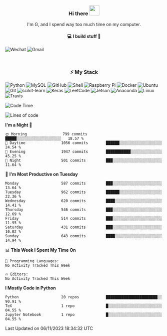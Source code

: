<h3 align="center"> Hi there <img src="https://raw.githubusercontent.com/ShahriarShafin/ShahriarShafin/main/Assets/handshake.gif" height="32px"></h3>

<p align="center">
I'm G, and I spend way too much time on my computer.
</p>

<h4 align="center">
💻 I build stuff 🌱 </a>
</h4>

![Wechat](https://img.shields.io/badge/-gavingsf-07C160?style=flat-square&logo=WeChat&logoColor=white)
![Gmail](https://img.shields.io/badge/--D14836?style=flat-square&logo=Gmail&logoColor=white)


<br/>
<h3 align="center">
⚡ My Stack
</h3>

![Python](https://img.shields.io/badge/-Python-black?style=flat-square&logo=Python)
![MySQL](https://img.shields.io/badge/-MySQL-black?style=flat-square&logo=mysql)
![GitHub](https://img.shields.io/badge/-GitHub-181717?style=flat-square&logo=github)
![Shell](https://img.shields.io/badge/-shell-5391FE?style=flat-square&logo=PowerShell&logoColor=white)
![Raspberry Pi](https://img.shields.io/badge/-Raspberry%20Pi-C51A4A?style=flat-square&logo=Raspberry-Pi)
![Docker](https://img.shields.io/badge/-Docker-black?style=flat-square&logo=docker)
![Ubuntu](https://img.shields.io/badge/-Ubuntu-772953?style=flat-square&logo=Ubuntu&logoColor=white)
![Git](https://img.shields.io/badge/-Git-F44D27?style=flat-square&logo=Git&logoColor=white)
![scikit-learn](https://img.shields.io/badge/-scikitlearn-000000?style=flat-square&logo=scikit-learn)
![Keras](https://img.shields.io/badge/-Keras-D00000?style=flat-square&logo=keras)
![LeetCode](https://img.shields.io/badge/-LeetCode-000000?style=flat-square&logo=LeetCode)
![Jetson](https://img.shields.io/badge/-Jetson-76B900?style=flat-square&logo=Nvidia&logoColor=white)
![Anaconda](https://img.shields.io/badge/-Anaconda-44A833?style=flat-square&logo=Anaconda&logoColor=white)
![Linux](https://img.shields.io/badge/-Linux-FCC264?style=flat-square&logo=Linux&logoColor=black)
![Travis](https://img.shields.io/badge/-TravisCI-3EAAAF?style=flat-square&logo=travis-ci&logoColor=white)




<!--START_SECTION:waka-->
![Code Time](http://img.shields.io/badge/Code%20Time-36%20mins-blue)

![Lines of code](https://img.shields.io/badge/From%20Hello%20World%20I%27ve%20Written-197.1%20thousand%20lines%20of%20code-blue)

**I'm a Night 🦉** 

```text
🌞 Morning                799 commits         █████░░░░░░░░░░░░░░░░░░░░   18.57 % 
🌆 Daytime                1056 commits        ██████░░░░░░░░░░░░░░░░░░░   24.54 % 
🌃 Evening                1947 commits        ███████████░░░░░░░░░░░░░░   45.25 % 
🌙 Night                  501 commits         ███░░░░░░░░░░░░░░░░░░░░░░   11.64 % 
```
📅 **I'm Most Productive on Tuesday** 

```text
Monday                   587 commits         ███░░░░░░░░░░░░░░░░░░░░░░   13.64 % 
Tuesday                  962 commits         ██████░░░░░░░░░░░░░░░░░░░   22.36 % 
Wednesday                620 commits         ████░░░░░░░░░░░░░░░░░░░░░   14.41 % 
Thursday                 546 commits         ███░░░░░░░░░░░░░░░░░░░░░░   12.69 % 
Friday                   514 commits         ███░░░░░░░░░░░░░░░░░░░░░░   11.95 % 
Saturday                 431 commits         ███░░░░░░░░░░░░░░░░░░░░░░   10.02 % 
Sunday                   643 commits         ████░░░░░░░░░░░░░░░░░░░░░   14.94 % 
```


📊 **This Week I Spent My Time On** 

```text
💬 Programming Languages: 
No Activity Tracked This Week

🔥 Editors: 
No Activity Tracked This Week
```

**I Mostly Code in Python** 

```text
Python                   20 repos            ███████████████████████░░   90.91 % 
TeX                      1 repo              █░░░░░░░░░░░░░░░░░░░░░░░░   04.55 % 
Jupyter Notebook         1 repo              █░░░░░░░░░░░░░░░░░░░░░░░░   04.55 % 
```




 Last Updated on 06/11/2023 18:34:32 UTC
<!--END_SECTION:waka-->

